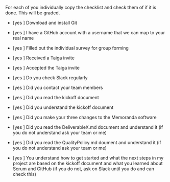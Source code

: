 For each of you individually copy the checklist and check them of if it is done. This will be graded.

<Maayan Janow>
  
- [yes ] Download and install Git
  
- [yes ] I have a GitHub account with a username that we can map to your real name

- [yes ] Filled out the individual survey for group forming

- [yes ] Received a Taiga invite

- [yes ] Accepted the Taiga invite

- [yes ] Do you check Slack regularly

- [yes ] Did you contact your team members

- [yes ] Did you read the kickoff document

- [yes ] Did you understand the kickoff document

- [yes ] Did you make your three changes to the Memoranda software

- [yes ] Did you read the DeliverableX.md document and understand it (if you do not understand ask your team or me)

- [yes ] Did you read the QualityPolicy.md doument and understand it (if you do not understand ask your team or me)

- [yes ] You understand how to get started and what the next steps in my project are based on the kickoff document and what you learned about Scrum and GitHub (if you do not, ask on Slack until you do and can check this)
